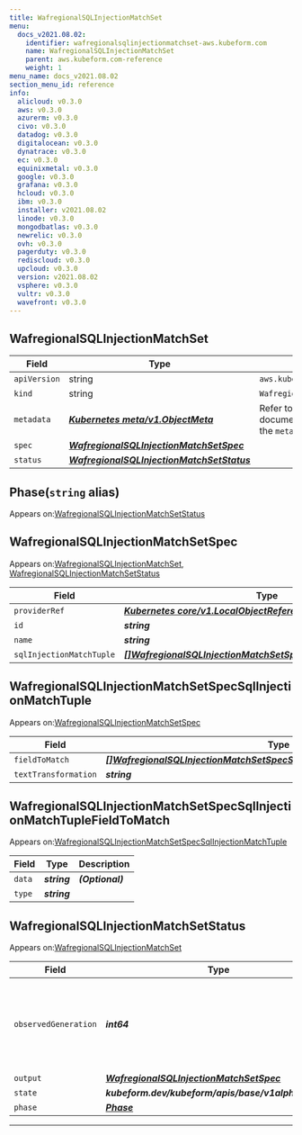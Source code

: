 ```yaml
---
title: WafregionalSQLInjectionMatchSet
menu:
  docs_v2021.08.02:
    identifier: wafregionalsqlinjectionmatchset-aws.kubeform.com
    name: WafregionalSQLInjectionMatchSet
    parent: aws.kubeform.com-reference
    weight: 1
menu_name: docs_v2021.08.02
section_menu_id: reference
info:
  alicloud: v0.3.0
  aws: v0.3.0
  azurerm: v0.3.0
  civo: v0.3.0
  datadog: v0.3.0
  digitalocean: v0.3.0
  dynatrace: v0.3.0
  ec: v0.3.0
  equinixmetal: v0.3.0
  google: v0.3.0
  grafana: v0.3.0
  hcloud: v0.3.0
  ibm: v0.3.0
  installer: v2021.08.02
  linode: v0.3.0
  mongodbatlas: v0.3.0
  newrelic: v0.3.0
  ovh: v0.3.0
  pagerduty: v0.3.0
  rediscloud: v0.3.0
  upcloud: v0.3.0
  version: v2021.08.02
  vsphere: v0.3.0
  vultr: v0.3.0
  wavefront: v0.3.0
---
```


## WafregionalSQLInjectionMatchSet
| Field | Type | Description |
| ------ | ----- | ----------- |
| `apiVersion` | string | `aws.kubeform.com/v1alpha1` |
|    `kind` | string | `WafregionalSQLInjectionMatchSet` |
| `metadata` | ***[Kubernetes meta/v1.ObjectMeta](https://v1-18.docs.kubernetes.io/docs/reference/generated/kubernetes-api/v1.18/#objectmeta-v1-meta)***|Refer to the Kubernetes API documentation for the fields of the `metadata` field.|
| `spec` | ***[WafregionalSQLInjectionMatchSetSpec](#wafregionalsqlinjectionmatchsetspec)***||
| `status` | ***[WafregionalSQLInjectionMatchSetStatus](#wafregionalsqlinjectionmatchsetstatus)***||
## Phase(`string` alias)

Appears on:[WafregionalSQLInjectionMatchSetStatus](#wafregionalsqlinjectionmatchsetstatus)

## WafregionalSQLInjectionMatchSetSpec

Appears on:[WafregionalSQLInjectionMatchSet](#wafregionalsqlinjectionmatchset), [WafregionalSQLInjectionMatchSetStatus](#wafregionalsqlinjectionmatchsetstatus)

| Field | Type | Description |
| ------ | ----- | ----------- |
| `providerRef` | ***[Kubernetes core/v1.LocalObjectReference](https://v1-18.docs.kubernetes.io/docs/reference/generated/kubernetes-api/v1.18/#localobjectreference-v1-core)***||
| `id` | ***string***||
| `name` | ***string***||
| `sqlInjectionMatchTuple` | ***[[]WafregionalSQLInjectionMatchSetSpecSqlInjectionMatchTuple](#wafregionalsqlinjectionmatchsetspecsqlinjectionmatchtuple)***| ***(Optional)*** |
## WafregionalSQLInjectionMatchSetSpecSqlInjectionMatchTuple

Appears on:[WafregionalSQLInjectionMatchSetSpec](#wafregionalsqlinjectionmatchsetspec)

| Field | Type | Description |
| ------ | ----- | ----------- |
| `fieldToMatch` | ***[[]WafregionalSQLInjectionMatchSetSpecSqlInjectionMatchTupleFieldToMatch](#wafregionalsqlinjectionmatchsetspecsqlinjectionmatchtuplefieldtomatch)***||
| `textTransformation` | ***string***||
## WafregionalSQLInjectionMatchSetSpecSqlInjectionMatchTupleFieldToMatch

Appears on:[WafregionalSQLInjectionMatchSetSpecSqlInjectionMatchTuple](#wafregionalsqlinjectionmatchsetspecsqlinjectionmatchtuple)

| Field | Type | Description |
| ------ | ----- | ----------- |
| `data` | ***string***| ***(Optional)*** |
| `type` | ***string***||
## WafregionalSQLInjectionMatchSetStatus

Appears on:[WafregionalSQLInjectionMatchSet](#wafregionalsqlinjectionmatchset)

| Field | Type | Description |
| ------ | ----- | ----------- |
| `observedGeneration` | ***int64***| ***(Optional)*** Resource generation, which is updated on mutation by the API Server.|
| `output` | ***[WafregionalSQLInjectionMatchSetSpec](#wafregionalsqlinjectionmatchsetspec)***| ***(Optional)*** |
| `state` | ***kubeform.dev/kubeform/apis/base/v1alpha1.State***| ***(Optional)*** |
| `phase` | ***[Phase](#phase)***| ***(Optional)*** |
---
